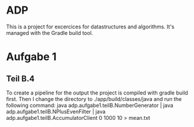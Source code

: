 # ADP

This is a project for excercices for datastructures and algorithms.
It's managed with the Gradle build tool.

# Aufgabe 1

## Teil B.4
To create a pipeline for the output the project is compiled with gradle build first. Then I change the directory to ./app/build/classes/java and run the following command:
java adp.aufgabe1.teilB.NumberGenerator | java adp.aufgabe1.teilB.NPlusEvenFilter | java adp.aufgabe1.teilB.AccumulatorClient 0 1000 10 > mean.txt
